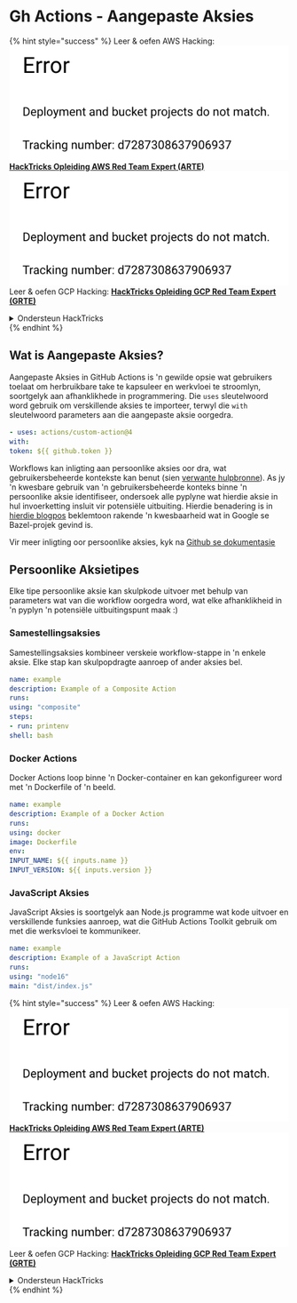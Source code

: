 # Gh Actions - Aangepaste Aksies

{% hint style="success" %}
Leer & oefen AWS Hacking:<img src="../../../.gitbook/assets/image (1).png" alt="" data-size="line">[**HackTricks Opleiding AWS Red Team Expert (ARTE)**](https://training.hacktricks.xyz/courses/arte)<img src="../../../.gitbook/assets/image (1).png" alt="" data-size="line">\
Leer & oefen GCP Hacking: <img src="../../../.gitbook/assets/image (2).png" alt="" data-size="line">[**HackTricks Opleiding GCP Red Team Expert (GRTE)**<img src="../../../.gitbook/assets/image (2).png" alt="" data-size="line">](https://training.hacktricks.xyz/courses/grte)

<details>

<summary>Ondersteun HackTricks</summary>

* Kyk na die [**subskripsie planne**](https://github.com/sponsors/carlospolop)!
* **Sluit aan by die** 💬 [**Discord groep**](https://discord.gg/hRep4RUj7f) of die [**telegram groep**](https://t.me/peass) of **volg** ons op **Twitter** 🐦 [**@hacktricks\_live**](https://twitter.com/hacktricks\_live)**.**
* **Deel hacking truuks deur PRs in te dien na die** [**HackTricks**](https://github.com/carlospolop/hacktricks) en [**HackTricks Cloud**](https://github.com/carlospolop/hacktricks-cloud) github repos.

</details>
{% endhint %}

## Wat is Aangepaste Aksies?

Aangepaste Aksies in GitHub Actions is 'n gewilde opsie wat gebruikers toelaat om herbruikbare take te kapsuleer en werkvloei te stroomlyn, soortgelyk aan afhanklikhede in programmering. Die `uses` sleutelwoord word gebruik om verskillende aksies te importeer, terwyl die `with` sleutelwoord parameters aan die aangepaste aksie oorgedra.
```yaml
- uses: actions/custom-action@4
with:
token: ${{ github.token }}
```
Workflows kan inligting aan persoonlike aksies oor dra, wat gebruikersbeheerde kontekste kan benut (sien [verwante hulpbronne](/pentesting-ci-cd/github-security/abusing-github-actions/gh-actions-context-script-injections.md)). As jy 'n kwesbare gebruik van 'n gebruikersbeheerde konteks binne 'n persoonlike aksie identifiseer, ondersoek alle pyplyne wat hierdie aksie in hul invoerketting insluit vir potensiële uitbuiting. Hierdie benadering is in [hierdie blogpos](https://cycode.com/blog/cycode-discovers-a-supply-chain-vulnerability-in-bazel/) beklemtoon rakende 'n kwesbaarheid wat in Google se Bazel-projek gevind is.

Vir meer inligting oor persoonlike aksies, kyk na [Github se dokumentasie](https://docs.github.com/en/actions/sharing-automations/creating-actions/about-custom-actions#about-custom-actions)

## Persoonlike Aksietipes

Elke tipe persoonlike aksie kan skulpkode uitvoer met behulp van parameters wat van die workflow oorgedra word, wat elke afhanklikheid in 'n pyplyn 'n potensiële uitbuitingspunt maak :)

### Samestellingsaksies

Samestellingsaksies kombineer verskeie workflow-stappe in 'n enkele aksie. Elke stap kan skulpopdragte aanroep of ander aksies bel.
```yaml
name: example
description: Example of a Composite Action
runs:
using: "composite"
steps:
- run: printenv
shell: bash
```
### Docker Actions

Docker Actions loop binne 'n Docker-container en kan gekonfigureer word met 'n Dockerfile of 'n beeld.
```yaml
name: example
description: Example of a Docker Action
runs:
using: docker
image: Dockerfile
env:
INPUT_NAME: ${{ inputs.name }}
INPUT_VERSION: ${{ inputs.version }}
```
### JavaScript Aksies

JavaScript Aksies is soortgelyk aan Node.js programme wat kode uitvoer en verskillende funksies aanroep, wat die GitHub Actions Toolkit gebruik om met die werksvloei te kommunikeer.
```yaml
name: example
description: Example of a JavaScript Action
runs:
using: "node16"
main: "dist/index.js"
```
{% hint style="success" %}
Leer & oefen AWS Hacking:<img src="../../../.gitbook/assets/image (1).png" alt="" data-size="line">[**HackTricks Opleiding AWS Red Team Expert (ARTE)**](https://training.hacktricks.xyz/courses/arte)<img src="../../../.gitbook/assets/image (1).png" alt="" data-size="line">\
Leer & oefen GCP Hacking: <img src="../../../.gitbook/assets/image (2).png" alt="" data-size="line">[**HackTricks Opleiding GCP Red Team Expert (GRTE)**<img src="../../../.gitbook/assets/image (2).png" alt="" data-size="line">](https://training.hacktricks.xyz/courses/grte)

<details>

<summary>Ondersteun HackTricks</summary>

* Kyk na die [**subskripsie planne**](https://github.com/sponsors/carlospolop)!
* **Sluit aan by die** 💬 [**Discord groep**](https://discord.gg/hRep4RUj7f) of die [**telegram groep**](https://t.me/peass) of **volg** ons op **Twitter** 🐦 [**@hacktricks\_live**](https://twitter.com/hacktricks\_live)**.**
* **Deel hacking truuks deur PRs in te dien na die** [**HackTricks**](https://github.com/carlospolop/hacktricks) en [**HackTricks Cloud**](https://github.com/carlospolop/hacktricks-cloud) github repos.

</details>
{% endhint %}
